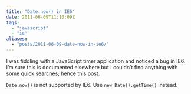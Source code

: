 ```yaml
---
title: "Date.now() in IE6" 
date: 2011-06-09T11:10:09Z
tags:
  - "javascript"
  - "ie"
aliases:
  - "posts/2011-06-09-date-now-in-ie6/"
---
```


I was fiddling with a JavaScript timer application and noticed a bug in IE6. I’m sure this is documented elsewhere but I couldn’t find anything with some quick searches; hence this post.

<!--more-->

`Date.now()` is not supported by IE6. Use `new Date().getTime()` instead.
